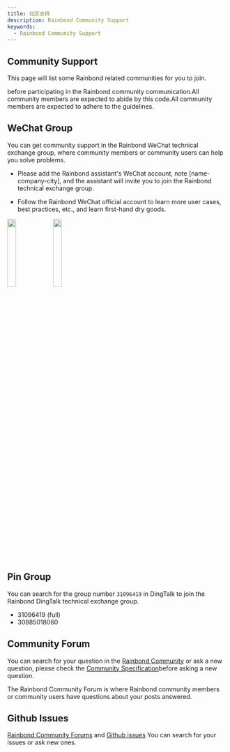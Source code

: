 ```yaml
---
title: 社区支持
description: Rainbond Community Support
keywords:
  - Rainbond Community Support
---
```


## Community Support

This page will list some Rainbond related communities for you to join.

before participating in the Rainbond community communication.All community members are expected to abide by this code.All community members are expected to adhere to the guidelines.

## WeChat Group

You can get community support in the Rainbond WeChat technical exchange group, where community members or community users can help you solve problems.

- Please add the Rainbond assistant's WeChat account, note [name-company-city], and the assistant will invite you to join the Rainbond technical exchange group.

- Follow the Rainbond WeChat official account to learn more user cases, best practices, etc., and learn first-hand dry goods.

<div>
  <img src="/wechat/wechat.png" width="20%"/>
  <img src="/wechat/wechat-public.jpg" width="20%"/>
</div>

## Pin Group

You can search for the group number `31096419` in DingTalk to join the Rainbond DingTalk technical exchange group.

- 31096419 (full)
- 30885018060

## Community Forum

You can search for your question in the [Rainbond Community](https://t.goodrain.com/) or ask a new question, please check the [Community Specification](https://t.goodrain.com/d/2-rainbond)before asking a new question.

The Rainbond Community Forum is where Rainbond community members or community users have questions about your posts answered.

## Github Issues

[Rainbond Community Forums](https://t.goodrain.com/) and [Github issues](https://github.com/goodrain/rainbond/issues) You can search for your issues or ask new ones.



